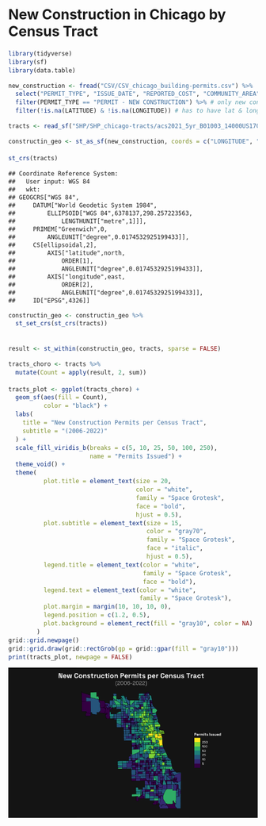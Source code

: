 New Construction in Chicago by Census Tract
================

``` r
library(tidyverse)
library(sf)
library(data.table)
```

``` r
new_construction <- fread("CSV/CSV_chicago_building-permits.csv") %>%  
  select("PERMIT_TYPE", "ISSUE_DATE", "REPORTED_COST", "COMMUNITY_AREA", "XCOORDINATE", "YCOORDINATE", "LATITUDE", "LONGITUDE") %>% # selects relevant columns
  filter(PERMIT_TYPE == "PERMIT - NEW CONSTRUCTION") %>% # only new construction
  filter(!is.na(LATITUDE) & !is.na(LONGITUDE)) # has to have lat & long
```

``` r
tracts <- read_sf("SHP/SHP_chicago-tracts/acs2021_5yr_B01003_14000US17031010502.shp", quiet = TRUE)
```

``` r
constructin_geo <- st_as_sf(new_construction, coords = c("LONGITUDE", "LATITUDE"))

st_crs(tracts)
```

    ## Coordinate Reference System:
    ##   User input: WGS 84 
    ##   wkt:
    ## GEOGCRS["WGS 84",
    ##     DATUM["World Geodetic System 1984",
    ##         ELLIPSOID["WGS 84",6378137,298.257223563,
    ##             LENGTHUNIT["metre",1]]],
    ##     PRIMEM["Greenwich",0,
    ##         ANGLEUNIT["degree",0.0174532925199433]],
    ##     CS[ellipsoidal,2],
    ##         AXIS["latitude",north,
    ##             ORDER[1],
    ##             ANGLEUNIT["degree",0.0174532925199433]],
    ##         AXIS["longitude",east,
    ##             ORDER[2],
    ##             ANGLEUNIT["degree",0.0174532925199433]],
    ##     ID["EPSG",4326]]

``` r
constructin_geo <- constructin_geo %>% 
  st_set_crs(st_crs(tracts))


result <- st_within(constructin_geo, tracts, sparse = FALSE)
```

``` r
tracts_choro <- tracts %>% 
  mutate(Count = apply(result, 2, sum))

tracts_plot <- ggplot(tracts_choro) +
  geom_sf(aes(fill = Count),
          color = "black") +
  labs(
    title = "New Construction Permits per Census Tract",
    subtitle = "(2006-2022)"
  ) +
  scale_fill_viridis_b(breaks = c(5, 10, 25, 50, 100, 250),
                       name = "Permits Issued") +
  theme_void() +
  theme(
          plot.title = element_text(size = 20, 
                                    color = "white", 
                                    family = "Space Grotesk", 
                                    face = "bold", 
                                    hjust = 0.5),    
          plot.subtitle = element_text(size = 15, 
                                       color = "gray70", 
                                       family = "Space Grotesk", 
                                       face = "italic", 
                                       hjust = 0.5),    
          legend.title = element_text(color = "white", 
                                      family = "Space Grotesk", 
                                      face = "bold"),    
          legend.text = element_text(color = "white", 
                                     family = "Space Grotesk"),    
          plot.margin = margin(10, 10, 10, 0),
          legend.position = c(1.2, 0.5),
          plot.background = element_rect(fill = "gray10", color = NA)
        )
grid::grid.newpage()
grid::grid.draw(grid::rectGrob(gp = grid::gpar(fill = "gray10")))
print(tracts_plot, newpage = FALSE)
```

![](tract_new-construction_choropleth_files/figure-gfm/unnamed-chunk-5-1.png)<!-- -->
